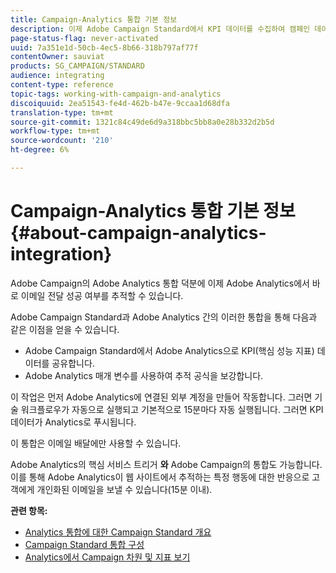 ```yaml
---
title: Campaign-Analytics 통합 기본 정보
description: 이제 Adobe Campaign Standard에서 KPI 데이터를 수집하여 캠페인 데이터를 Adobe Analytics과 공유하여 Adobe Campaign의 이메일 마케팅 지표를 측정할 수 있습니다.
page-status-flag: never-activated
uuid: 7a351e1d-50cb-4ec5-8b66-318b797af77f
contentOwner: sauviat
products: SG_CAMPAIGN/STANDARD
audience: integrating
content-type: reference
topic-tags: working-with-campaign-and-analytics
discoiquuid: 2ea51543-fe4d-462b-b47e-9ccaa1d68dfa
translation-type: tm+mt
source-git-commit: 1321c84c49de6d9a318bbc5bb8a0e28b332d2b5d
workflow-type: tm+mt
source-wordcount: '210'
ht-degree: 6%

---
```



# Campaign-Analytics 통합 기본 정보{#about-campaign-analytics-integration}

Adobe Campaign의 Adobe Analytics 통합 덕분에 이제 Adobe Analytics에서 바로 이메일 전달 성공 여부를 추적할 수 있습니다.

Adobe Campaign Standard과 Adobe Analytics 간의 이러한 통합을 통해 다음과 같은 이점을 얻을 수 있습니다.

* Adobe Campaign Standard에서 Adobe Analytics으로 KPI(핵심 성능 지표) 데이터를 공유합니다.
* Adobe Analytics 매개 변수를 사용하여 추적 공식을 보강합니다.

이 작업은 먼저 Adobe Analytics에 연결된 외부 계정을 만들어 작동합니다. 그러면 기술 워크플로우가 자동으로 실행되고 기본적으로 15분마다 자동 실행됩니다. 그러면 KPI 데이터가 Analytics로 푸시됩니다.

이 통합은 이메일 배달에만 사용할 수 있습니다.

Adobe Analytics의 핵심 서비스 트리거 **와** Adobe Campaign의 통합도 가능합니다. 이를 통해 Adobe Analytics이 웹 사이트에서 추적하는 특정 행동에 대한 반응으로 고객에게 개인화된 이메일을 보낼 수 있습니다(15분 이내).

**관련 항목:**

* [Analytics 통합에 대한 Campaign Standard 개요](https://docs.adobe.com/content/help/en/analytics/integration/adobe-campaign.html)
* [Campaign Standard 통합 구성](https://docs.adobe.com/content/help/en/campaign-standard/using/integrating-with-adobe-cloud/working-with-campaign-and-analytics/configure-campaign-analytics-integration.html)
* [Analytics에서 Campaign 차원 및 지표 보기](../../integrating/using/campaign-dimensions-and-metrics-in-analytics.md)

